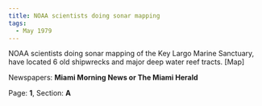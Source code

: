 ```yaml
---  
title: NOAA scientists doing sonar mapping  
tags:  
  - May 1979  
---  
```

  
NOAA scientists doing sonar mapping of the Key Largo Marine Sanctuary, have located 6 old shipwrecks and major deep water reef tracts. [Map]  
  
Newspapers: **Miami Morning News or The Miami Herald**  
  
Page: **1**, Section: **A** 
